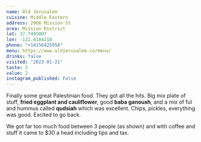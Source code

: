 ```yaml
---
name: Old Jerusalem
cuisine: Middle Eastern
address: 2966 Mission St
area: Mission District
lat: 37.7495007
lon: -122.4184218
phone: "+14156425958"
menu: https://www.oldjerusalem.co/menu/
drinks: false
visited: "2023-01-21"
taste: 2
value: 2
instagram_published: False
---
```


Finally some great Palestinian food. They got all the hits. Big mix plate of stuff, **fried eggplant and cauliflower**, good **baba ganoush**, and a mix of ful and hummus called **qudsiah** which was excellent. Chips, pickles, everything was good. Excited to go back.

We got far too much food between 3 people (as shown) and with coffee and stuff it came to $30 a head including tips and tax.
